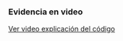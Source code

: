 ### Evidencia en video

[Ver video explicación del código](https://drive.google.com/file/d/1UtALo0hG1A-5Mp4UhbERjJXX88yhJsCF/view?usp=sharing)